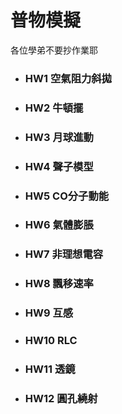 # 普物模擬
各位學弟不要抄作業耶

* ### HW1 空氣阻力斜拋
* ### HW2 牛頓擺
* ### HW3 月球進動
* ### HW4 聲子模型
* ### HW5 CO分子動能
* ### HW6 氣體膨脹
* ### HW7 非理想電容
* ### HW8 飄移速率
* ### HW9 互感
* ### HW10 RLC
* ### HW11 透鏡
* ### HW12 圓孔繞射
